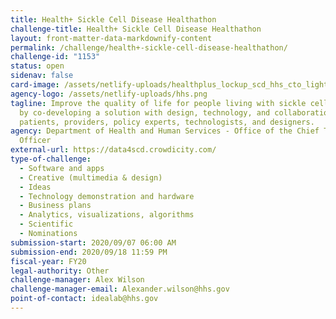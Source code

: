 ```yaml
---
title: Health+ Sickle Cell Disease Healthathon
challenge-title: Health+ Sickle Cell Disease Healthathon
layout: front-matter-data-markdownify-content
permalink: /challenge/health+-sickle-cell-disease-healthathon/
challenge-id: "1153"
status: open
sidenav: false
card-image: /assets/netlify-uploads/healthplus_lockup_scd_hhs_cto_light_341px.png
agency-logo: /assets/netlify-uploads/hhs.png
tagline: Improve the quality of life for people living with sickle cell disease
  by co-developing a solution with design, technology, and collaboration between
  patients, providers, policy experts, technologists, and designers.
agency: Department of Health and Human Services - Office of the Chief Technology
  Officer
external-url: https://data4scd.crowdicity.com/
type-of-challenge:
  - Software and apps
  - Creative (multimedia & design)
  - Ideas
  - Technology demonstration and hardware
  - Business plans
  - Analytics, visualizations, algorithms
  - Scientific
  - Nominations
submission-start: 2020/09/07 06:00 AM
submission-end: 2020/09/18 11:59 PM
fiscal-year: FY20
legal-authority: Other
challenge-manager: Alex Wilson
challenge-manager-email: Alexander.wilson@hhs.gov
point-of-contact: idealab@hhs.gov
---
```

